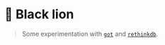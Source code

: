 # :lion: Black lion
> Some experimentation with [`got`](https://github.com/sindresorhus/got) and [`rethinkdb`](https://github.com/rethinkdb/rethinkdb).
